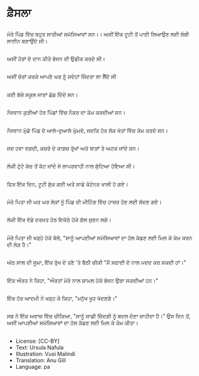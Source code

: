 # ਫ਼ੈਸਲਾ

##
ਮੇਰੇ ਪਿੰਡ ਵਿੱਚ ਬਹੁਤ ਸਾਰੀਆਂ ਸਮੱਸਿਆਵਾਂ ਸਨ।। ਅਸੀਂ ਇੱਕ ਟੂਟੀ ਤੋਂ ਪਾਣੀ ਲਿਆਉਣ ਲਈ ਲੰਬੀ ਲਾਈਨ ਬਣਾਉਂਦੇ ਸੀ।

##
ਅਸੀਂ ਹੋਰਾਂ ਦੇ ਦਾਨ ਕੀਤੇ ਭੋਜਨ ਦੀ ਉਡੀਕ ਕਰਦੇ ਸੀ।

##
ਅਸੀਂ ਚੋਰਾਂ ਕਰਕੇ ਆਪਣੇ ਘਰ ਨੂੰ ਸਦੇਹਾਂ ਜਿੰਦਰਾ ਲਾ ਲੈੋਂਦੇ ਸੀ

##
ਕਈ ਬੱਚੇ ਸਕੂਲ ਜਾਣਾਂ ਛੱਡ ਦਿੰਦੇ ਸਨ।

##
ਨੌਜਵਾਨ ਕੁੜੀਆਂ ਹੋਰ ਪਿੰਡਾਂ ਵਿੱਚ ਨੌਕਰ ਦਾ ਕੰਮ ਕਰਦੀਆਂ ਸਨ।

##
ਨੌਜਵਾਨ ਮੁੰਡੇ ਪਿੰਡ ਦੇ ਆਲੇ-ਦੁਆਲੇ ਘੁੰਮਦੇ, ਜਦਕਿ ਹੋਰ ਲੋਕ ਖੇਤਾਂ ਵਿੱਚ ਕੰਮ ਕਰਦੇ ਸਨ।

##
ਜਦ ਹਵਾ ਵਗਦੀ, ਕਚਰੇ ਦੇ ਕਾਗਜ਼ ਰੁੱਖਾਂ ਅਤੇ ਬਾੜਾਂ ਤੇ ਅਟਕ ਜਾਂਦੇ ਸਨ।

##
ਲੋਕੀ ਟੁੱਟੇ ਕੱਚ ਤੋਂ ਕੱਟ ਜਾਂਦੇ ਜੋ ਲਾਪਰਵਾਹੀ ਨਾਲ ਸੁੱਟਿਆ ਹੋਇਆ ਸੀ।

##
ਫਿਰ ਇੱਕ ਦਿਨ, ਟੂਟੀ ਸੁੱਕ ਗਈ ਅਤੇ ਸਾਡੇ ਕੰਟੇਨਰ ਖਾਲੀ ਹੋ ਗਏ।

##
ਮੇਰੇ ਪਿਤਾ ਜੀ ਘਰ ਘਰ ਲੋਕਾਂ ਨੂੰ ਪਿੰਡ ਦੀ ਮੀਟਿੰਗ ਵਿੱਚ ਹਾਜ਼ਰ ਹੋਣ ਲਈ ਸੱਦਣ ਗਏ।

##
ਲੋਕੀ ਇੱਕ ਵੱਡੇ ਦਰਖ਼ਤ ਹੇਠ ਇਕੱਠੇ ਹੋਕੇ ਗੱਲ ਸੁਣਨ ਲਗੇ।

##
ਮੇਰੇ ਪਿਤਾ ਜੀ ਖੜ੍ਹੇ ਹੋਕੇ ਬੋਲੇ, "ਸਾਨੂੰ ਆਪਣੀਆਂ ਸਮੱਸਿਆਵਾਂ ਦਾ ਹੱਲ ਕੱਡਣ ਲਈ ਮਿਲ ਕੇ ਕੰਮ ਕਰਨ ਦੀ ਲੋੜ ਹੈ।"

##
ਅੱਠ ਸਾਲ ਦੀ ਜੂਮਾ, ਇੱਕ ਰੁੱਖ ਦੇ ਤਣੇ 'ਤੇ ਬੈਠੀ ਚੀਕੀ "ਮੈਂ ਸਫਾਈ ਦੇ ਨਾਲ ਮਦਦ ਕਰ ਸਕਦੀ ਹਾਂ।"

##
ਇੱਕ ਔਰਤ ਨੇ ਕਿਹਾ, "ਔਰਤਾਂ ਮੇਰੇ ਨਾਲ ਸ਼ਾਮਲ ਹੋਕੇ ਭੋਜਨ ਉਗਾ ਸਕਦੀਆਂ ਹਨ।"

##
ਇੱਕ ਹੋਰ ਆਦਮੀ ਨੇ ਖੜ੍ਹ ਕੇ ਕਿਹਾ, "ਮਨੁੱਖ ਖੂਹ ਖੋਦਣਗੇ।"

##
ਸਭ ਨੇ ਇੱਕ ਅਵਾਜ਼ ਵਿੱਚ ਚੀਕਿਆ, "ਸਾਨੂੰ ਸਾਡੀ ਜ਼ਿੰਦਗੀ ਨੂੰ ਬਦਲ ਦੇਣਾ ਚਾਹੀਦਾ ਹੈ।" ਉਸ ਦਿਨ ਤੋਂ, ਅਸੀਂ ਆਪਣੀਆਂ ਸਮੱਸਿਆਵਾਂ ਦਾ ਹੱਲ ਕੱਡਣ ਲਈ ਮਿਲ ਕੇ ਕੰਮ ਕੀਤਾ।

##
* License: [CC-BY]
* Text: Ursula Nafula
* Illustration: Vusi Malindi
* Translation: Anu Gill
* Language: pa
